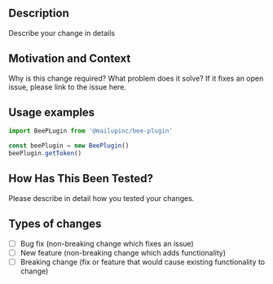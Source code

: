 
## Description

Describe your change in details

## Motivation and Context

Why is this change required? What problem does it solve?
If it fixes an open issue, please link to the issue here.

## Usage examples

```js
import BeePLugin from '@mailupinc/bee-plugin'

const beePlugin = new BeePlugin()
beePlugin.getToken()
```
## How Has This Been Tested?

Please describe in detail how you tested your changes.

## Types of changes

- [ ] Bug fix (non-breaking change which fixes an issue)
- [ ] New feature (non-breaking change which adds functionality)
- [ ] Breaking change (fix or feature that would cause existing functionality to change)
